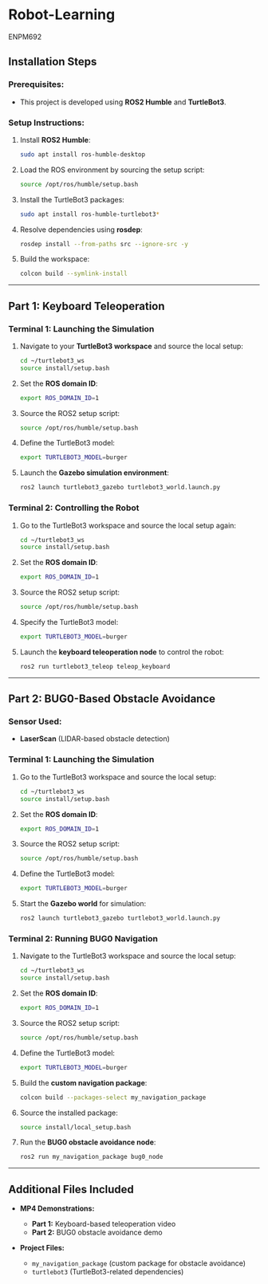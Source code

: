 # Robot-Learning
ENPM692


## **Installation Steps**  

### **Prerequisites:**  
- This project is developed using **ROS2 Humble** and **TurtleBot3**.   

### **Setup Instructions:**  

1. Install **ROS2 Humble**:  
   ```bash
   sudo apt install ros-humble-desktop
   ```  
2. Load the ROS environment by sourcing the setup script:  
   ```bash
   source /opt/ros/humble/setup.bash
   ```  
3. Install the TurtleBot3 packages:  
   ```bash
   sudo apt install ros-humble-turtlebot3*
   ```  
4. Resolve dependencies using **rosdep**:  
   ```bash
   rosdep install --from-paths src --ignore-src -y
   ```  
5. Build the workspace:  
   ```bash
   colcon build --symlink-install
   ```  

---

## **Part 1: Keyboard Teleoperation**  

### **Terminal 1: Launching the Simulation**  
1. Navigate to your **TurtleBot3 workspace** and source the local setup:  
   ```bash
   cd ~/turtlebot3_ws
   source install/setup.bash
   ```  
2. Set the **ROS domain ID**:  
   ```bash
   export ROS_DOMAIN_ID=1
   ```  
3. Source the ROS2 setup script:  
   ```bash
   source /opt/ros/humble/setup.bash
   ```  
4. Define the TurtleBot3 model:  
   ```bash
   export TURTLEBOT3_MODEL=burger
   ```  
5. Launch the **Gazebo simulation environment**:  
   ```bash
   ros2 launch turtlebot3_gazebo turtlebot3_world.launch.py
   ```  


### **Terminal 2: Controlling the Robot**  
1. Go to the TurtleBot3 workspace and source the local setup again:  
   ```bash
   cd ~/turtlebot3_ws
   source install/setup.bash
   ```  
2. Set the **ROS domain ID**:  
   ```bash
   export ROS_DOMAIN_ID=1
   ```  
3. Source the ROS2 setup script:  
   ```bash
   source /opt/ros/humble/setup.bash
   ```  
4. Specify the TurtleBot3 model:  
   ```bash
   export TURTLEBOT3_MODEL=burger
   ```  
5. Launch the **keyboard teleoperation node** to control the robot:  
   ```bash
   ros2 run turtlebot3_teleop teleop_keyboard
   ```  


---

## **Part 2: BUG0-Based Obstacle Avoidance**  

### **Sensor Used:**  
- **LaserScan** (LIDAR-based obstacle detection)  

### **Terminal 1: Launching the Simulation**  
1. Go to the TurtleBot3 workspace and source the local setup:  
   ```bash
   cd ~/turtlebot3_ws
   source install/setup.bash
   ```  
2. Set the **ROS domain ID**:  
   ```bash
   export ROS_DOMAIN_ID=1
   ```  
3. Source the ROS2 setup script:  
   ```bash
   source /opt/ros/humble/setup.bash
   ```  
4. Define the TurtleBot3 model:  
   ```bash
   export TURTLEBOT3_MODEL=burger
   ```  
5. Start the **Gazebo world** for simulation:  
   ```bash
   ros2 launch turtlebot3_gazebo turtlebot3_world.launch.py
   ```  
### **Terminal 2: Running BUG0 Navigation**  
1. Navigate to the TurtleBot3 workspace and source the local setup:  
   ```bash
   cd ~/turtlebot3_ws
   source install/setup.bash
   ```  
2. Set the **ROS domain ID**:  
   ```bash
   export ROS_DOMAIN_ID=1
   ```  
3. Source the ROS2 setup script:  
   ```bash
   source /opt/ros/humble/setup.bash
   ```  
4. Define the TurtleBot3 model:  
   ```bash
   export TURTLEBOT3_MODEL=burger
   ```  
5. Build the **custom navigation package**:  
   ```bash
   colcon build --packages-select my_navigation_package
   ```  
6. Source the installed package:  
   ```bash
   source install/local_setup.bash
   ```  
7. Run the **BUG0 obstacle avoidance node**:  
   ```bash
   ros2 run my_navigation_package bug0_node
   ```    

---

## **Additional Files Included**  
- **MP4 Demonstrations:**  
  - **Part 1:** Keyboard-based teleoperation video  
  - **Part 2:** BUG0 obstacle avoidance demo  

- **Project Files:**  
  - `my_navigation_package` (custom package for obstacle avoidance)  
  - `turtlebot3` (TurtleBot3-related dependencies)  
